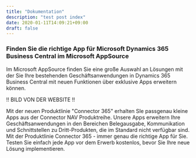 ```yaml
---
title: "Dokumentation"
description: "test post index"
date: 2020-01-11T14:09:21+09:00
draft: false
---
```


### Finden Sie die richtige App für Microsoft Dynamics 365 Business Central im Microsoft AppSource

Im Microsoft AppSource finden Sie eine große Auswahl an Lösungen mit der Sie Ihre bestehenden Geschäftsanwendungen in Dynamics 365 Business Central mit neuen Funktionen über exklusive Apps erweitern können.

!! BILD VON DER WEBSITE !!

Mit der neuen Produktlinie "Connector 365" erhalten SIe passgenau kleine Apps aus der Connector NAV Produktreihe. Unsere Apps erweitern Ihre Geschäftsanwendungen in den Bereichen Belegausgabe, Kommunikation und Schnittstellen zu Dritt-Produkten, die im Standard nicht verfügbar sind. Mit der Produktlinie Connector 365 - immer genau die richtige App für Sie. Testen Sie einfach jede App vor dem Erwerb kostenlos, bevor Sie Ihre neue Lösung implementieren.